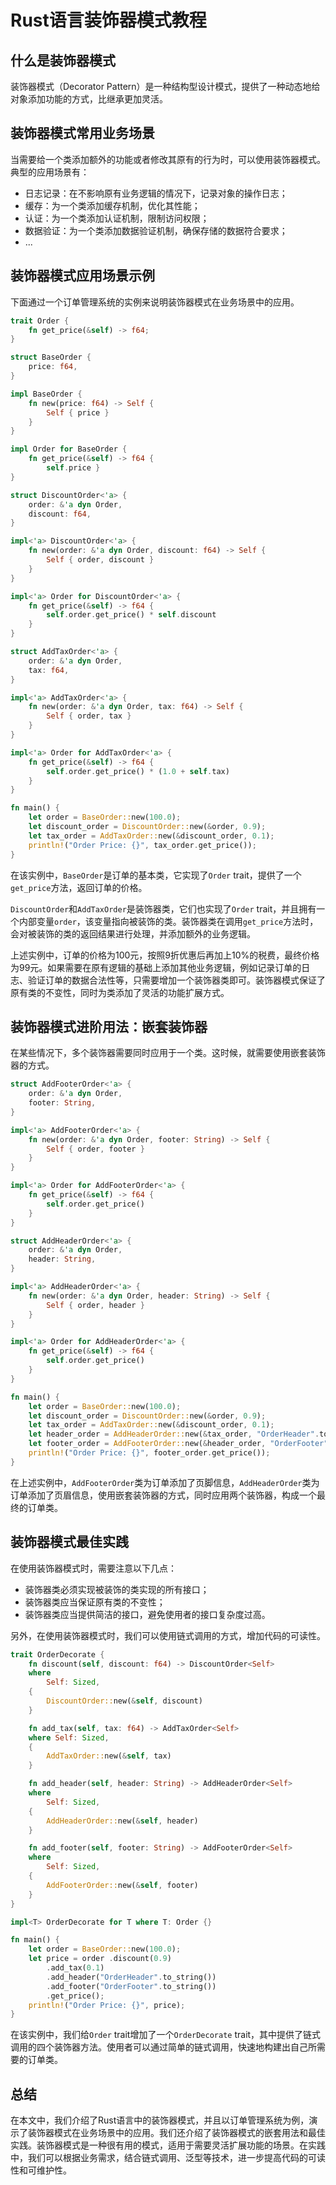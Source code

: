 # Rust语言装饰器模式教程

## 什么是装饰器模式

装饰器模式（Decorator Pattern）是一种结构型设计模式，提供了一种动态地给对象添加功能的方式，比继承更加灵活。

## 装饰器模式常用业务场景

当需要给一个类添加额外的功能或者修改其原有的行为时，可以使用装饰器模式。典型的应用场景有：

- 日志记录：在不影响原有业务逻辑的情况下，记录对象的操作日志；
- 缓存：为一个类添加缓存机制，优化其性能；
- 认证：为一个类添加认证机制，限制访问权限；
- 数据验证：为一个类添加数据验证机制，确保存储的数据符合要求；
- ...

## 装饰器模式应用场景示例

下面通过一个订单管理系统的实例来说明装饰器模式在业务场景中的应用。

```rust
trait Order {
    fn get_price(&self) -> f64;
}

struct BaseOrder {
    price: f64,
}

impl BaseOrder {
    fn new(price: f64) -> Self {
        Self { price }
    }
}

impl Order for BaseOrder {
    fn get_price(&self) -> f64 {
        self.price }
}

struct DiscountOrder<'a> {
    order: &'a dyn Order,
    discount: f64,
}

impl<'a> DiscountOrder<'a> {
    fn new(order: &'a dyn Order, discount: f64) -> Self {
        Self { order, discount }
    }
}

impl<'a> Order for DiscountOrder<'a> {
    fn get_price(&self) -> f64 {
        self.order.get_price() * self.discount
    }
}

struct AddTaxOrder<'a> {
    order: &'a dyn Order,
    tax: f64,
}

impl<'a> AddTaxOrder<'a> {
    fn new(order: &'a dyn Order, tax: f64) -> Self {
        Self { order, tax }
    }
}

impl<'a> Order for AddTaxOrder<'a> {
    fn get_price(&self) -> f64 {
        self.order.get_price() * (1.0 + self.tax)
    }
}

fn main() {
    let order = BaseOrder::new(100.0);
    let discount_order = DiscountOrder::new(&order, 0.9);
    let tax_order = AddTaxOrder::new(&discount_order, 0.1);
    println!("Order Price: {}", tax_order.get_price());
}
```

在该实例中，`BaseOrder`是订单的基本类，它实现了`Order` trait，提供了一个`get_price`方法，返回订单的价格。

`DiscountOrder`和`AddTaxOrder`是装饰器类，它们也实现了`Order` trait，并且拥有一个内部变量`order`，该变量指向被装饰的类。装饰器类在调用`get_price`方法时，会对被装饰的类的返回结果进行处理，并添加额外的业务逻辑。

上述实例中，订单的价格为100元，按照9折优惠后再加上10%的税费，最终价格为99元。如果需要在原有逻辑的基础上添加其他业务逻辑，例如记录订单的日志、验证订单的数据合法性等，只需要增加一个装饰器类即可。装饰器模式保证了原有类的不变性，同时为类添加了灵活的功能扩展方式。

## 装饰器模式进阶用法：嵌套装饰器

在某些情况下，多个装饰器需要同时应用于一个类。这时候，就需要使用嵌套装饰器的方式。

```rust
struct AddFooterOrder<'a> {
    order: &'a dyn Order,
    footer: String,
}

impl<'a> AddFooterOrder<'a> {
    fn new(order: &'a dyn Order, footer: String) -> Self {
        Self { order, footer }
    }
}

impl<'a> Order for AddFooterOrder<'a> {
    fn get_price(&self) -> f64 {
        self.order.get_price()
    }
}

struct AddHeaderOrder<'a> {
    order: &'a dyn Order,
    header: String,
}

impl<'a> AddHeaderOrder<'a> {
    fn new(order: &'a dyn Order, header: String) -> Self {
        Self { order, header }
    }
}

impl<'a> Order for AddHeaderOrder<'a> {
    fn get_price(&self) -> f64 {
        self.order.get_price()
    }
}

fn main() {
    let order = BaseOrder::new(100.0);
    let discount_order = DiscountOrder::new(&order, 0.9);
    let tax_order = AddTaxOrder::new(&discount_order, 0.1);
    let header_order = AddHeaderOrder::new(&tax_order, "OrderHeader".to_string());
    let footer_order = AddFooterOrder::new(&header_order, "OrderFooter".to_string());
    println!("Order Price: {}", footer_order.get_price());
}
```

在上述实例中，`AddFooterOrder`类为订单添加了页脚信息，`AddHeaderOrder`类为订单添加了页眉信息，使用嵌套装饰器的方式，同时应用两个装饰器，构成一个最终的订单类。

## 装饰器模式最佳实践

在使用装饰器模式时，需要注意以下几点：

- 装饰器类必须实现被装饰的类实现的所有接口；
- 装饰器类应当保证原有类的不变性；
- 装饰器类应当提供简洁的接口，避免使用者的接口复杂度过高。

另外，在使用装饰器模式时，我们可以使用链式调用的方式，增加代码的可读性。

```rust
trait OrderDecorate {
    fn discount(self, discount: f64) -> DiscountOrder<Self>
    where
        Self: Sized,
    {
        DiscountOrder::new(&self, discount)
    }

    fn add_tax(self, tax: f64) -> AddTaxOrder<Self>
    where Self: Sized,
    {
        AddTaxOrder::new(&self, tax)
    }

    fn add_header(self, header: String) -> AddHeaderOrder<Self>
    where
        Self: Sized,
    {
        AddHeaderOrder::new(&self, header)
    }

    fn add_footer(self, footer: String) -> AddFooterOrder<Self>
    where
        Self: Sized,
    {
        AddFooterOrder::new(&self, footer)
    }
}

impl<T> OrderDecorate for T where T: Order {}

fn main() {
    let order = BaseOrder::new(100.0);
    let price = order .discount(0.9)
        .add_tax(0.1)
        .add_header("OrderHeader".to_string())
        .add_footer("OrderFooter".to_string())
        .get_price();
    println!("Order Price: {}", price);
}
```

在该实例中，我们给`Order` trait增加了一个`OrderDecorate` trait，其中提供了链式调用的四个装饰器方法。使用者可以通过简单的链式调用，快速地构建出自己所需要的订单类。

## 总结

在本文中，我们介绍了Rust语言中的装饰器模式，并且以订单管理系统为例，演示了装饰器模式在业务场景中的应用。我们还介绍了装饰器模式的嵌套用法和最佳实践。装饰器模式是一种很有用的模式，适用于需要灵活扩展功能的场景。在实践中，我们可以根据业务需求，结合链式调用、泛型等技术，进一步提高代码的可读性和可维护性。
